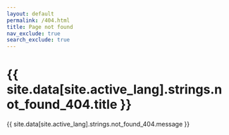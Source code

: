 ```yaml
---
layout: default
permalink: /404.html
title: Page not found
nav_exclude: true
search_exclude: true
---
```


# {{ site.data[site.active_lang].strings.not_found_404.title }}

{{ site.data[site.active_lang].strings.not_found_404.message }}
